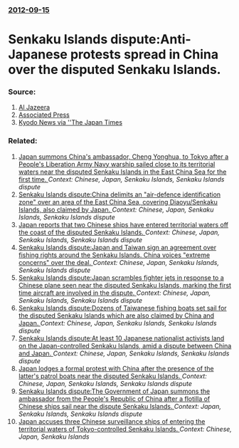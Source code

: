 ### [2012-09-15](/news/2012/09/15/index.md)

# Senkaku Islands dispute:Anti-Japanese protests spread in China over the disputed Senkaku Islands. 




### Source:

1. [Al Jazeera](http://www.aljazeera.com/news/asia-pacific/2012/09/201291575058714279.html)
2. [Associated Press](http://hosted.ap.org/dynamic/stories/A/AS_ASIA_DISPUTED_ISLANDS?SITE=AP&SECTION=HOME&TEMPLATE=DEFAULT&CTIME=2012-09-15-10-11-30)
3. [Kyodo News via ''The Japan Times](http://www.japantimes.co.jp/text/nn20120915a4.html)

### Related:

1. [Japan summons China's ambassador, Cheng Yonghua, to Tokyo after a People's Liberation Army Navy warship sailed close to its territorial waters near the disputed Senkaku Islands in the East China Sea for the first time. ](/news/2016/06/9/japan-summons-china-s-ambassador-cheng-yonghua-to-tokyo-after-a-people-s-liberation-army-navy-warship-sailed-close-to-its-territorial-wate.md) _Context: Chinese, Japan, Senkaku Islands, Senkaku Islands dispute_
2. [Senkaku Islands dispute:China delimits an "air-defence identification zone" over an area of the East China Sea, covering Diaoyu/Senkaku Islands, also claimed by Japan. ](/news/2013/11/23/senkaku-islands-dispute-pchina-delimits-an-air-defence-identification-zone-over-an-area-of-the-east-china-sea-covering-diaoyu-senkaku-isl.md) _Context: Chinese, Japan, Senkaku Islands, Senkaku Islands dispute_
3. [Japan reports that two Chinese ships have entered territorial waters off the coast of the disputed Senkaku Islands. ](/news/2013/09/19/japan-reports-that-two-chinese-ships-have-entered-territorial-waters-off-the-coast-of-the-disputed-senkaku-islands.md) _Context: Chinese, Japan, Senkaku Islands, Senkaku Islands dispute_
4. [Senkaku Islands dispute:Japan and Taiwan sign an agreement over fishing rights around the Senkaku Islands. China voices "extreme concerns" over the deal. ](/news/2013/04/10/senkaku-islands-dispute-pjapan-and-taiwan-sign-an-agreement-over-fishing-rights-around-the-senkaku-islands-china-voices-extreme-concerns.md) _Context: Chinese, Japan, Senkaku Islands, Senkaku Islands dispute_
5. [Senkaku Islands dispute:Japan scrambles fighter jets in response to a Chinese plane seen near the disputed Senkaku Islands, marking the first time aircraft are involved in the dispute. ](/news/2012/12/13/senkaku-islands-dispute-pjapan-scrambles-fighter-jets-in-response-to-a-chinese-plane-seen-near-the-disputed-senkaku-islands-marking-the-fir.md) _Context: Chinese, Japan, Senkaku Islands, Senkaku Islands dispute_
6. [Senkaku Islands dispute:Dozens of Taiwanese fishing boats set sail for the disputed Senkaku Islands which are also claimed by China and Japan. ](/news/2012/09/24/senkaku-islands-dispute-pdozens-of-taiwanese-fishing-boats-set-sail-for-the-disputed-senkaku-islands-which-are-also-claimed-by-china-and-jap.md) _Context: Chinese, Japan, Senkaku Islands, Senkaku Islands dispute_
7. [Senkaku Islands dispute:At least 10 Japanese nationalist activists land on the Japan-controlled Senkaku Islands, amid a dispute between China and Japan. ](/news/2012/08/19/senkaku-islands-dispute-pat-least-10-japanese-nationalist-activists-land-on-the-japan-controlled-senkaku-islands-amid-a-dispute-between-chi.md) _Context: Chinese, Japan, Senkaku Islands, Senkaku Islands dispute_
8. [Japan lodges a formal protest with China after the presence of the latter's patrol boats near the disputed Senkaku Islands. ](/news/2012/07/11/japan-lodges-a-formal-protest-with-china-after-the-presence-of-the-latter-s-patrol-boats-near-the-disputed-senkaku-islands.md) _Context: Chinese, Japan, Senkaku Islands, Senkaku Islands dispute_
9. [Senkaku Islands dispute:The Government of Japan summons the ambassador from the People's Republic of China after a flotilla of Chinese ships sail near the dispute Senkaku Islands. ](/news/2013/04/23/senkaku-islands-dispute-pthe-government-of-japan-summons-the-ambassador-from-the-people-s-republic-of-china-after-a-flotilla-of-chinese-ship.md) _Context: Japan, Senkaku Islands, Senkaku Islands dispute_
10. [Japan accuses three Chinese surveillance ships of entering the territorial waters of Tokyo-controlled Senkaku Islands. ](/news/2013/04/1/japan-accuses-three-chinese-surveillance-ships-of-entering-the-territorial-waters-of-tokyo-controlled-senkaku-islands.md) _Context: Chinese, Japan, Senkaku Islands_
